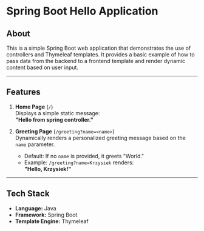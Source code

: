 # Spring Boot Hello Application

## About

This is a simple Spring Boot web application that demonstrates the use of controllers and Thymeleaf templates. It provides a basic example of how to pass data from the backend to a frontend template and render dynamic content based on user input.

---

## Features

1. **Home Page** (`/`)  
   Displays a simple static message:  
   **"Hello from spring controller."**

2. **Greeting Page** (`/greeting?name=<name>`)  
   Dynamically renders a personalized greeting message based on the `name` parameter.
    - Default: If no `name` is provided, it greets "World."
    - Example: `/greeting?name=Krzysiek` renders:  
      **"Hello, Krzysiek!"**

---

## Tech Stack

- **Language:** Java
- **Framework:** Spring Boot
- **Template Engine:** Thymeleaf
